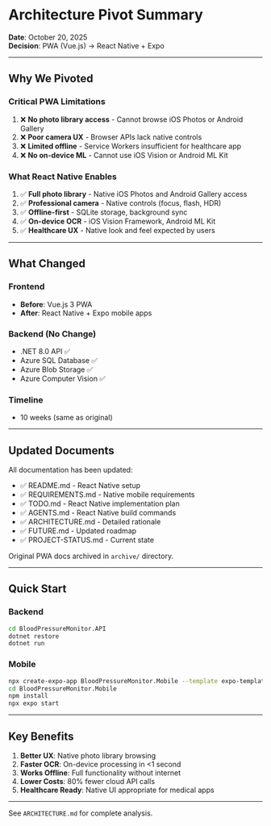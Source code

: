 # Architecture Pivot Summary

**Date**: October 20, 2025  
**Decision**: PWA (Vue.js) → React Native + Expo

---

## Why We Pivoted

### Critical PWA Limitations
1. ❌ **No photo library access** - Cannot browse iOS Photos or Android Gallery
2. ❌ **Poor camera UX** - Browser APIs lack native controls
3. ❌ **Limited offline** - Service Workers insufficient for healthcare app
4. ❌ **No on-device ML** - Cannot use iOS Vision or Android ML Kit

### What React Native Enables
1. ✅ **Full photo library** - Native iOS Photos and Android Gallery access
2. ✅ **Professional camera** - Native controls (focus, flash, HDR)
3. ✅ **Offline-first** - SQLite storage, background sync
4. ✅ **On-device OCR** - iOS Vision Framework, Android ML Kit
5. ✅ **Healthcare UX** - Native look and feel expected by users

---

## What Changed

### Frontend
- **Before**: Vue.js 3 PWA
- **After**: React Native + Expo mobile apps

### Backend (No Change)
- .NET 8.0 API ✅
- Azure SQL Database ✅
- Azure Blob Storage ✅
- Azure Computer Vision ✅

### Timeline
- 10 weeks (same as original)

---

## Updated Documents

All documentation has been updated:
- ✅ README.md - React Native setup
- ✅ REQUIREMENTS.md - Native mobile requirements
- ✅ TODO.md - React Native implementation plan
- ✅ AGENTS.md - React Native build commands
- ✅ ARCHITECTURE.md - Detailed rationale
- ✅ FUTURE.md - Updated roadmap
- ✅ PROJECT-STATUS.md - Current state

Original PWA docs archived in `archive/` directory.

---

## Quick Start

### Backend
```bash
cd BloodPressureMonitor.API
dotnet restore
dotnet run
```

### Mobile
```bash
npx create-expo-app BloodPressureMonitor.Mobile --template expo-template-blank-typescript
cd BloodPressureMonitor.Mobile
npm install
npx expo start
```

---

## Key Benefits

1. **Better UX**: Native photo library browsing
2. **Faster OCR**: On-device processing in <1 second
3. **Works Offline**: Full functionality without internet
4. **Lower Costs**: 80% fewer cloud API calls
5. **Healthcare Ready**: Native UI appropriate for medical apps

---

See `ARCHITECTURE.md` for complete analysis.
